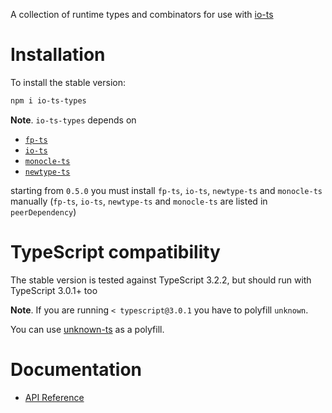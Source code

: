 A collection of runtime types and combinators for use with [io-ts](https://github.com/gcanti/io-ts)

# Installation

To install the stable version:

```sh
npm i io-ts-types
```

**Note**. `io-ts-types` depends on

- [`fp-ts`](https://github.com/gcanti/fp-ts)
- [`io-ts`](https://github.com/gcanti/io-ts)
- [`monocle-ts`](https://github.com/gcanti/monocle-ts)
- [`newtype-ts`](https://github.com/gcanti/newtype-ts)

starting from `0.5.0` you must install `fp-ts`, `io-ts`, `newtype-ts` and `monocle-ts` manually (`fp-ts`, `io-ts`, `newtype-ts` and `monocle-ts` are listed in `peerDependency`)

# TypeScript compatibility

The stable version is tested against TypeScript 3.2.2, but should run with TypeScript 3.0.1+ too

**Note**. If you are running `< typescript@3.0.1` you have to polyfill `unknown`.

You can use [unknown-ts](https://github.com/gcanti/unknown-ts) as a polyfill.

# Documentation

- [API Reference](https://gcanti.github.io/io-ts-types)
